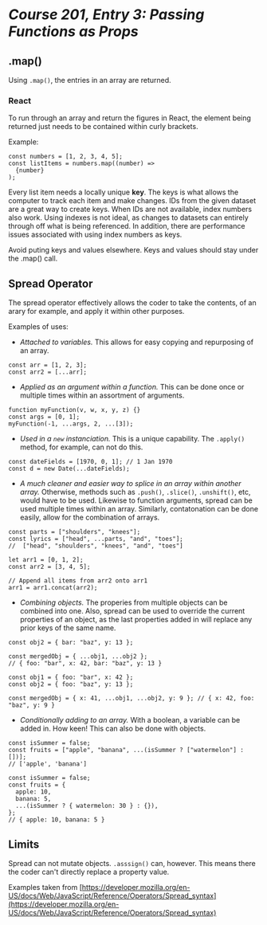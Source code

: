 # *Course 201, Entry 3: Passing Functions as Props*

## .map()

Using `.map()`, the entries in an array are returned.

### React

To run through an array and return the figures in React, the element being returned just needs to be contained within curly brackets.

Example:

```
const numbers = [1, 2, 3, 4, 5];
const listItems = numbers.map((number) =>
  {number}
);
```

Every list item needs a locally unique **key**. The keys is what allows the computer to track each item and make changes. IDs from the given dataset are a great way to create keys. When IDs are not available, index numbers also work. Using indexes is not ideal, as changes to datasets can entirely through off what is being referenced. In addition, there are performance issues associated with using index numbers as keys.

Avoid puting keys and values elsewhere. Keys and values should stay under the .map() call.

## Spread Operator

The spread operator effectively allows the coder to take the contents, of an arary for example, and apply it within other purposes.

Examples of uses:

+ *Attached to variables.* This allows for easy copying and repurposing of an array.

```
const arr = [1, 2, 3];
const arr2 = [...arr];
```

+ *Applied as an argument within a function.* This can be done once or multiple times within an assortment of arguments.

```
function myFunction(v, w, x, y, z) {}
const args = [0, 1];
myFunction(-1, ...args, 2, ...[3]);
```

+ *Used in a `new` instanciation.* This is a unique capability. The `.apply()` method, for example, can not do this.

```
const dateFields = [1970, 0, 1]; // 1 Jan 1970
const d = new Date(...dateFields);
```

+ *A much cleaner and easier way to splice in an array within another array.* Otherwise, methods such as `.push()`, `.slice()`, `.unshift()`, etc, would have to be used. Likewise to function arguments, spread can be used multiple times within an array. Similarly, contatonation can be done easily, allow for the combination of arrays.

```
const parts = ["shoulders", "knees"];
const lyrics = ["head", ...parts, "and", "toes"];
//  ["head", "shoulders", "knees", "and", "toes"]
```

```
let arr1 = [0, 1, 2];
const arr2 = [3, 4, 5];

// Append all items from arr2 onto arr1
arr1 = arr1.concat(arr2);
```

+ *Combining objects.* The properies from multiple objects can be combined into one. Also, spread can be used to override the current properties of an object, as the last properties added in will replace any prior keys of the same name.

```const obj1 = { foo: "bar", x: 42 };
const obj2 = { bar: "baz", y: 13 };

const mergedObj = { ...obj1, ...obj2 };
// { foo: "bar", x: 42, bar: "baz", y: 13 }
```

```
const obj1 = { foo: "bar", x: 42 };
const obj2 = { foo: "baz", y: 13 };

const mergedObj = { x: 41, ...obj1, ...obj2, y: 9 }; // { x: 42, foo: "baz", y: 9 }
```

+ *Conditionally adding to an array.* With a boolean, a variable can be added in. How keen! This can also be done with objects.

```
const isSummer = false;
const fruits = ["apple", "banana", ...(isSummer ? ["watermelon"] : [])];
// ['apple', 'banana']
```

```
const isSummer = false;
const fruits = {
  apple: 10,
  banana: 5,
  ...(isSummer ? { watermelon: 30 } : {}),
};
// { apple: 10, banana: 5 }
```

## Limits

Spread can not mutate objects. `.asssign()` can, however. This means there the coder can't directly replace a property value.


Examples taken from [https://developer.mozilla.org/en-US/docs/Web/JavaScript/Reference/Operators/Spread_syntax](https://developer.mozilla.org/en-US/docs/Web/JavaScript/Reference/Operators/Spread_syntax)

